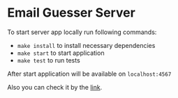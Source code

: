 # Email Guesser Server

To start server app locally run following commands:

- `make install` to install necessary dependencies
- `make start` to start application
- `make test` to run tests

After start application will be available on `localhost:4567`

Also you can check it by the [link](https://peaceful-lowlands-56285.herokuapp.com/guess).

